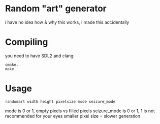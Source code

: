 # Random "art" generator

i have no idea how & why this works, i made this accidentally

# Compiling

you need to have SDL2 and clang
 ~~~
 cmake.
 make
 ~~~

# Usage
~~~
randomart width height pixelsize mode seizure_mode
~~~

mode is 0 or 1, empty pixels vs filled pixels
seizure_mode is 0 or 1, 1 is not recommended for your eyes
smaller pixel size = slower generation
